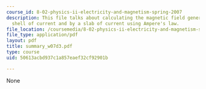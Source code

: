 ```yaml
---
course_id: 8-02-physics-ii-electricity-and-magnetism-spring-2007
description: This file talks about calculating the magnetic field generated by a cylindrical
  shell of current and by a slab of current using Ampere's law.
file_location: /coursemedia/8-02-physics-ii-electricity-and-magnetism-spring-2007/50613acbd937c1a857eaef32cf92901b_summary_w07d3.pdf
file_type: application/pdf
layout: pdf
title: summary_w07d3.pdf
type: course
uid: 50613acbd937c1a857eaef32cf92901b

---
```

None